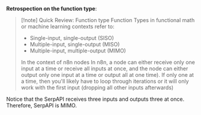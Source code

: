 
**Retrospection on the function type**:

> [!note] Quick Review: Function type
> Function Types in functional math or machine learning contexts refer to:
> - Single-input, single-output (SISO)
> - Multiple-input, single-output (MISO)
> - Multiple-input, multiple-output (MIMO)
>   
>  In the context of n8n nodes
>  In n8n, a node can either receive only one input at a time or receive all inputs at once, and the node can either output only one input at a time or output all at one time). If only one at a time, then you'll likely have to loop through iterations or it will only work with the first input (dropping all other inputs afterwards)
>  

Notice that the SerpAPI receives three inputs and outputs three at once. Therefore, SerpAPI is MIMO.



